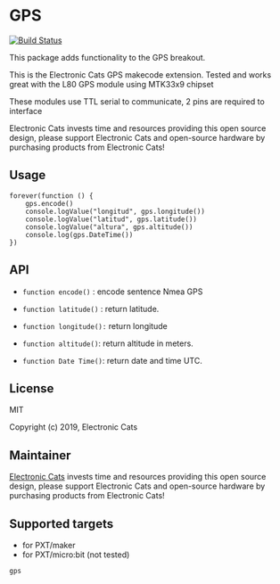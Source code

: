# GPS
[![Build Status](https://travis-ci.org/ElectronicCats/pxt-gps.svg?branch=master)](https://travis-ci.org/ElectronicCats/pxt-gps) 


This package adds functionality to the GPS breakout.

This is the Electronic Cats GPS makecode extension. Tested and works great with the L80 GPS module using MTK33x9 chipset

These modules use TTL serial to communicate, 2 pins are required to interface

Electronic Cats invests time and resources providing this open source design, please support Electronic Cats and open-source hardware by purchasing products from Electronic Cats!

## Usage
```
forever(function () {
    gps.encode()
    console.logValue("longitud", gps.longitude())
    console.logValue("latitud", gps.latitude())
    console.logValue("altura", gps.altitude())
    console.log(gps.DateTime())
})
```

## API

- `function encode()` : encode sentence Nmea GPS  

- `function latitude()` : return latitude.

- `function longitude():` return longitude

- `function altitude()`: return altitude in meters.

- `function Date Time()`: return date and time UTC.


## License

MIT

Copyright (c) 2019, Electronic Cats  

## Maintainer

[Electronic Cats](https://github.com/ElectronicCats) invests time and resources providing this open source design, please support Electronic Cats and open-source hardware by purchasing products from Electronic Cats!

## Supported targets

* for PXT/maker
* for PXT/micro:bit (not tested)

```package
gps
```


